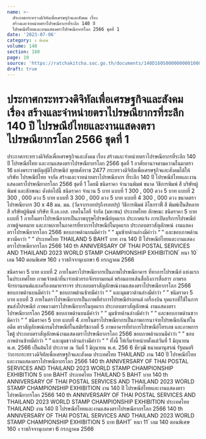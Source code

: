 ```yaml
---
name: >-
  ประกาศกระทรวงดิจิทัลเพื่อเศรษฐกิจและสังคม เรื่อง
  สร้างและจำหน่ายตราไปรษณียากรที่ระลึก 140 ปี
  ไปรษณีย์ไทยและงานแสดงตราไปรษณียากรโลก 2566 ชุดที่ 1
date: '2023-07-06'
category: ง พิเศษ
volume: 140
section: 160
page: 10
source: 'https://ratchakitcha.soc.go.th/documents/140D160S0000000001000.pdf'
draft: true
---
```


# ประกาศกระทรวงดิจิทัลเพื่อเศรษฐกิจและสังคม เรื่อง สร้างและจำหน่ายตราไปรษณียากรที่ระลึก 140 ปี ไปรษณีย์ไทยและงานแสดงตราไปรษณียากรโลก 2566 ชุดที่ 1

ประกาศกระทรวงดิจิทัลเพื่อเศรษฐกิจและสังคม เรื่อง สร้างและจำหน่ายตราไปรษณียากรที่ระลึก 140 ปี ไปรษณีย์ไทย และงานแสดงตราไปรษณียากรโลก 2566 ชุดที่ 1 อาศัยอานาจตามความในมาตรา 16 แห่งพระราชบัญญัติไปรษณีย์ พุทธศักราช 2477 กระทรวงดิจิทัลเพื่อเศรษฐกิจและสังคมได้ให้บริษัท ไปรษณีย์ไทย จากัด สร้างและจาหน่ายตราไปรษณียากร ที่ระลึก 140 ปี ไปรษณีย์ไทยและงานแสดงตราไปรษณียากรโลก 2566 ชุดที่ 1 โดยมี ชนิดราคา จำนวนพิมพ์ ขนาด วิธีการพิมพ์ สี บริษัทผู้พิมพ์ และลักษณะ ดังต่อไปนี้ ชนิดราคา จำนวน 5 บาท แบบที่ 1 300 , 000 ดวง 5 บาท แบบที่ 2 300 , 000 ดวง 5 บาท แบบที่ 3 300 , 000 ดวง 5 บาท แบบที่ 4 300 , 000 ดวง ขนาดตราไปรษณียากร 30 x 48 มม. มม. (วัดจากรอยปรุถึงรอยปรุ) วิธีการพิมพ์ ลิโธกราฟี่ สี พิมพ์เป็นสีหลายสี บริษัทผู้พิมพ์ บริษัท ที.เค.เอส. เทคโนโลยี จำกัด (มหาชน) ประเทศไทย ลักษณะ ชนิดราคา 5 บาท แบบที่ 1 ภายในตราไปรษณียากรเป็นภาพบุรุษไปรษณีย์ยุคแรก ประกาศแจ้ง การเปิดบริการไปรษณีย์ ภาพตู้จดหมาย และภาพภายในอาคารที่ทาการไปรษณีย์ในยุคแรก ประกอบตราสัญลักษณ์ งานแสดงตราไปรษณียากรโลก 2566 ขอบภาพด้านบนมีคำว่า “ ” มุมซ้ายด้านล่างมีคำว่า “ ” และขอบภาพด้านขวามีคาว่า “ ” ประเทศไทย THAILAND 5 BAHT บาท งาน 140 ปี ไปรษณีย์ไทยและงานแสดงตราไปรษณียากรโลก 2566 140 th ANNIVERSARY OF THAI POSTAL SERVICES AND THAILAND 2023 WORLD STAMP CHAMPIONSHIP EXHIBITION ้ หนา 10 ่ เลม 140 ตอนพิเศษ 160 ง ราชกิจจานุเบกษา 6 กรกฎาคม 2566

ชนิดราคา 5 บาท แบบที่ 2 ภายในตราไปรษณียากรเป็นภาพไปรษณียาคาร ที่ทาการไปรษณีย์ แห่งแรกในประเทศไทย ภาพเจ้าหน้าที่นาจ่ายด้วยรถจักรยานยนต์ พร้อมลายเส้นสื่อถึงการสื่อสาร ภาพรถจักรยานยนต์และเครื่องหมายจราจร ประกอบตราสัญลักษณ์งานแสดงตราไปรษณียากรโลก 2566 ขอบภาพด้านบนมีคำว่า “ ” ขอบภาพด้านซ้ายมีคำว่า “ ” และมุมขวาด้านล่างมีคำว่า “ ” ชนิดราคา 5 บาท แบบที่ 3 ภายในตราไปรษณียากรเป็นภาพที่ทำการไปรษณีย์รถยนต์ เครื่องบิน ยุคแรกที่ใช้ในการขนส่งไปรษณีย์ ภาพดวงตราไปรษณียากรในยุคแรก ประกอบตราสัญลักษณ์ งานแสดงตราไปรษณียากรโลก 2566 ขอบภาพด้านบนมีคำว่า “ ” มุมซ้ายด้านล่างมีคำว่า “ ” และขอบภาพด้านขวามีคาว่า “ ” ชนิดราคา 5 บาท แบบที่ 4 ภายในตราไปรษณียากรเป็นภาพการนาจ่ายไปรษณียภัณฑ์ในอดีต ตราสัญลักษณ์กรมไปรษณีย์ในสมัยรัชกาลที่ 5 ภาพอาคารที่ทำการไปรษณีย์โทรเลข และภาพการไขตู้ ประกอบตราสัญลักษณ์งานแสดงตราไปรษณียากรโลก 2566 ขอบภาพด้านบนมีคำว่า “ ” ขอบภาพด้านซ้ายมีคำว่า “ ” และมุมขวาด้านล่างมีคำว่า “ ” ทั้งนี้ ให้เริ่มจำหน่ายตั้งแต่วันที่ 1 มิถุนายน พ.ศ. 2566 เป็นต้นไป ประกาศ ณ วันที่ 1 มิถุนายน พ.ศ. 256 6 ชัยวุฒิ ธนาคมานุสรณ์ รัฐมนตรีว่าการกระทรวงดิจิทัลเพื่อเศรษฐกิจและสังคม ประเทศไทย THAILAND งาน 140 ปี ไปรษณีย์ไทยและงานแสดงตราไปรษณียากรโลก 2566 140 th ANNIVERSARY OF THAI POSTAL SERVICES AND THAILAND 2023 WORLD STAMP CHAMPIONSHIP EXHIBITION 5 บาท BAHT ประเทศไทย THAILAND 5 BAHT บาท 140 th ANNIVERSARY OF THAI POSTAL SERVICES AND THAILAND 2023 WORLD STAMP CHAMPIONSHIP EXHIBITION งาน 140 ปี ไปรษณีย์ไทยและงานแสดงตราไปรษณียากรโลก 2566 140 th ANNIVERSARY OF THAI POSTAL SERVICES AND THAILAND 2023 WORLD STAMP CHAMPIONSHIP EXHIBITION ประเทศไทย THAILAND งาน 140 ปี ไปรษณีย์ไทยและงานแสดงตราไปรษณียากรโลก 2566 140 th ANNIVERSARY OF THAI POSTAL SERVICES AND THAILAND 2023 WORLD STAMP CHAMPIONSHIP EXHIBITION 5 บาท BAHT ้ หนา 11 ่ เลม 140 ตอนพิเศษ 160 ง ราชกิจจานุเบกษา 6 กรกฎาคม 2566

